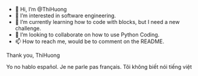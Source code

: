 - 👋 Hi, I’m @ThiHuong
- 👀 I’m interested in software engineering.
- 🌱 I’m currently learning how to code with blocks, but I need a new challenge.
- 💞️ I’m looking to collaborate on how to use Python Coding.
- 📫 How to reach me, would be to comment on the README.

Thank you,
ThiHuong

Yo no hablo español.
Je ne parle pas français.
Tôi không biết nói tiếng việt

<!---
ThiHuong/ThiHuong is a ✨ special ✨ repository because its `README.md` (this file) appears on your GitHub profile.
You can click the Preview link to take a look at your changes.
--->
